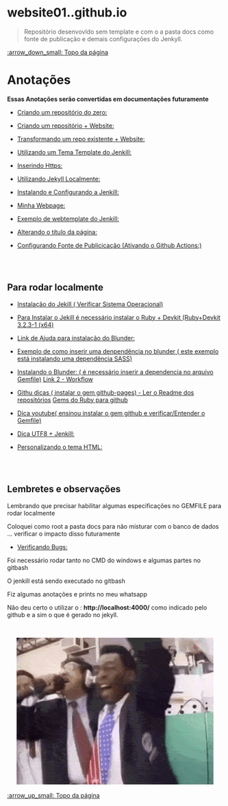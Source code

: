 # website01..github.io

> Repositório desenvovldo sem template e com o a pasta docs como fonte de publicação e demais configurações do Jenkyll.

<div id ="voltarFinal">
	<a href="https://github.com/AnafraUnivesp/website01.github.io/tree/dev?tab=readme-ov-file#lembretes-e-observa%C3%A7%C3%B5es" id="descer">:arrow_down_small: Topo da página</a>
</div>

<h1>Anotações</h1>

**Essas Anotações serão convertidas em documentações futuramente**

* [Criando um repositório do zero:](https://docs.github.com/pt/repositories/creating-and-managing-repositories/creating-a-new-repository)

* [Criando um repositório + Website:](https://docs.github.com/pt/pages/getting-started-with-github-pages/creating-a-github-pages-site)
 
* [Transformando um repo existente + Website:](https://docs.github.com/pt/pages/getting-started-with-github-pages/creating-a-github-pages-site#creating-your-site)

* [Utilizando um Tema Template do Jenkill:](https://docs.github.com/pt/pages/setting-up-a-github-pages-site-with-jekyll/adding-a-theme-to-your-github-pages-site-using-jekyll)

* [Inserindo Https:](https://docs.github.com/pt/pages/getting-started-with-github-pages/securing-your-github-pages-site-with-https)

* [Utilizando Jekyll Localmente:](https://docs.github.com/pt/pages/setting-up-a-github-pages-site-with-jekyll/testing-your-github-pages-site-locally-with-jekyll)

* [Instalando e Configurando a Jenkill:](https://jekyllrb.com/docs/installation/windows/)

* [Minha Webpage:](https://anafraunivesp.github.io/website01.github.io/)

* [Exemplo de webtemplate do Jenkill:](https://github.com/pages-themes/minimal/blob/master/_layouts/default.html)

* [Alterando o título da página:](https://docs.github.com/pt/pages/quickstart#changing-the-title-and-description)

* [Configurando Fonte de Publicicação (Ativando o Github Actions:)](https://docs.github.com/pt/pages/getting-started-with-github-pages/configuring-a-publishing-source-for-your-github-pages-site)

<br>
<br>

<h2>Para rodar localmente</h2>

* [Instalação do Jekill ( Verificar Sistema Operacional)](https://jekyllrb.com/docs/installation/windows/)

* [Para Instalar o Jekill é necessário instalar o Ruby + Devkit (Ruby+Devkit 3.2.3-1 (x64)]( 
https://rubyinstaller.org/downloads/) 

* [Link de Ajuda para instalação do Blunder:]( https://www.youtube.com/watch?v=fJ6yJGM-M7Q&list=PLXh_vnJ0hr1BGoCzlQ73l60V7OO7ScU99&index=132&ab_channel=BuildAModule)


* [Exemplo de como inserir uma denpendência no blunder ( este exemplo está instalando uma dependência SASS)](https://youtu.be/I7EkaDiObvA?si=CZjLwpERRHOsqxQW)

* [Instalando o Blunder: ( é necessário inserir a dependencia no arquivo Gemfile)](https://bundler.io/)
[Link 2 - Workflow](https://bundler.io/guides/bundler_workflow.html)

* [Githu dicas ( instalar o gem github-pages) - Ler o Readme dos repositórios](https://gist.github.com/roachhd/87421e338941fe369c5e)
[Gems do Ruby para github](https://github.com/github/pages-gem)

* [Dica youtube( ensinou instalar o gem github e verificar/Entender o Gemfile)](https://www.youtube.com/watch?v=z6dx_OUChRs&ab_channel=Nasc)

* [Dica UTF8 + Jenkill:](https://en.wikipedia.org/wiki/Byte_order_mark#UTF-8)

* [Personalizando o tema HTML:](https://docs.github.com/pt/pages/setting-up-a-github-pages-site-with-jekyll/adding-a-theme-to-your-github-pages-site-using-jekyll#customizing-your-themes-html-layout)

<br>
<br>

<h2>Lembretes e observações</h2>

Lembrando que precisar habilitar algumas especificações no GEMFILE para rodar localmente

Coloquei como root a pasta docs para não misturar com o banco de dados ... verificar o impacto disso futuramente

* [Verificando Bugs:](https://github.com/jekyll/jekyll/issues/9312)

Foi necessário rodar tanto no CMD do windows e algumas partes no gitbash

O jenkill está sendo executado no gitbash

Fiz algumas anotações e prints no meu whatsapp

Não deu certo o utilizar o : **http://localhost:4000/** como indicado pelo github e a sim o que é gerado no jekyll.

<br>

<!-- Div de Alinhamento de Imagem -->
<div align="center">

![Deu bom!!](./docs/pelecomemoracao.gif)

</div>

<!-- Div retorno ao topo da página -->


<div id ="voltarTopo">
	<a href="https://github.com/AnafraUnivesp/website01.github.io/tree/dev?tab=readme-ov-file#website01githubio" id="subir">:arrow_up_small: Topo da página</a>
</div>







